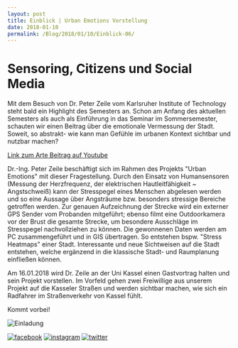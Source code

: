 ```yaml
---
layout: post
title: Einblick | Urban Emotions Vorstellung
date: 2018-01-10
permalink: /Blog/2018/01/10/Einblick-06/
---
```


# Sensoring, Citizens und Social Media
 
Mit dem Besuch von Dr. Peter Zeile vom Karlsruher Institute of Technology steht bald ein Highlight des Semesters an. Schon am Anfang des aktuellen Semesters als auch als Einführung in das Seminar im Sommersemester, schauten wir einen Beitrag über die emotionale Vermessung der Stadt. Soweit, so abstrakt- wie kann man Gefühle im urbanen Kontext sichtbar und nutzbar machen? 

[Link zum Arte Beitrag auf Youtube](https://www.youtube.com/watch?v=bYtKmThCUAE)

Dr.-Ing. Peter Zeile beschäftigt sich im Rahmen des Projekts "Urban Emotions" mit dieser Fragestellung. Durch den Einsatz von Humansensoren (Messung der Herzfrequenz, der elektrischen Hautleitfähigkeit ~ Angstschweiß) kann der Stresspegel eines Menschen abgelesen werden und so eine Aussage über Angsträume bzw. besonders stressige Bereiche getroffen werden. Zur genauen Aufzeichnung der Strecke wird ein externer GPS Sender vom Probanden mitgeführt; ebenso filmt eine Outdoorkamera vor der Brust die gesamte Strecke, um besondere Ausschläge im Stresspegel nachvollziehen zu können. Die gewonnenen Daten werden am PC zusammengeführt und in GIS übertragen. So entstehen bspw. "Stress Heatmaps" einer Stadt. Interessante und neue Sichtweisen auf die Stadt entstehen, welche ergänzend in die klassische Stadt- und Raumplanung einfließen können. 

Am 16.01.2018 wird Dr. Zeile an der Uni Kassel einen Gastvortrag halten und sein Projekt vorstellen. Im Vorfeld gehen zwei Freiwillige  aus unserem Projekt auf die Kasseler Straßen und werden sichtbar machen, wie sich ein Radfahrer im Straßenverkehr von Kassel fühlt. 

Kommt vorbei!

![Einladung](https://utransform.github.io/assets/images/einladung_zeile.png "Einladung zum Vortrag")

[![facebook](https://utransform.github.io/assets/images/icon_fb_50.png)](https://www.facebook.com/utransform.geo) [![instagram](https://utransform.github.io/assets/images/icon_insta_50.png)](https://www.instagram.com/utransform_/) [![twitter](https://utransform.github.io/assets/images/iicon_twitter_50.png)](https://twitter.com/_UTransForM)











